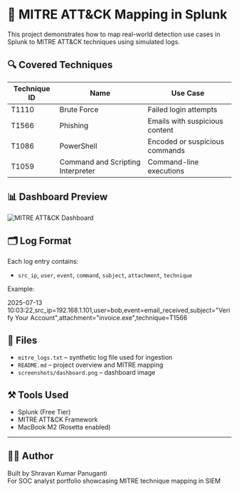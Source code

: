 # 📌 MITRE ATT&CK Mapping in Splunk

This project demonstrates how to map real-world detection use cases in Splunk to MITRE ATT&CK techniques using simulated logs.

## 🔍 Covered Techniques

| Technique ID | Name                            | Use Case                       |
|--------------|----------------------------------|--------------------------------|
| T1110        | Brute Force                     | Failed login attempts          |
| T1566        | Phishing                        | Emails with suspicious content |
| T1086        | PowerShell                      | Encoded or suspicious commands |
| T1059        | Command and Scripting Interpreter | Command-line executions     |

## 📊 Dashboard Preview

![MITRE ATT&CK Dashboard](screenshots/dashboard.png)

## 🗂️ Log Format

Each log entry contains:
- `src_ip`, `user`, `event`, `command`, `subject`, `attachment`, `technique`

Example:

2025-07-13 10:03:22,src_ip=192.168.1.101,user=bob,event=email_received,subject="Verify Your Account",attachment="invoice.exe",technique=T1566


## 📁 Files

- `mitre_logs.txt` – synthetic log file used for ingestion
- `README.md` – project overview and MITRE mapping
- `screenshots/dashboard.png` – dashboard image

## ⚒️ Tools Used

- Splunk (Free Tier)
- MITRE ATT&CK Framework
- MacBook M2 (Rosetta enabled)

---

## 👨‍💻 Author

Built by Shravan Kumar Panuganti  
For SOC analyst portfolio showcasing MITRE technique mapping in SIEM


